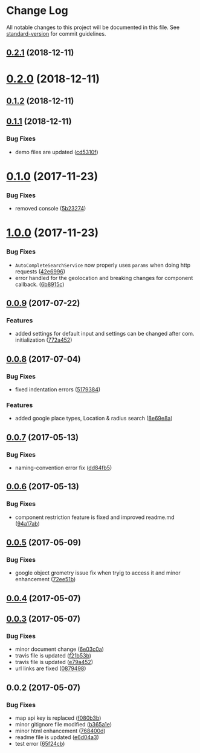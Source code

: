 # Change Log

All notable changes to this project will be documented in this file. See [standard-version](https://github.com/conventional-changelog/standard-version) for commit guidelines.

<a name="0.2.1"></a>
## [0.2.1](https://github.com/zalari/ngx-geoautocomplete/compare/v0.2.0...v0.2.1) (2018-12-11)



<a name="0.2.0"></a>
# [0.2.0](https://github.com/zalari/ngx-geoautocomplete/compare/v0.1.2...v0.2.0) (2018-12-11)



<a name="0.1.2"></a>
## [0.1.2](https://github.com/zalari/ngx-geoautocomplete/compare/v0.1.1...v0.1.2) (2018-12-11)



<a name="0.1.1"></a>
## [0.1.1](https://github.com/zalari/ngx-geoautocomplete/compare/v0.1.0...v0.1.1) (2018-12-11)


### Bug Fixes

* demo files are updated ([cd5310f](https://github.com/zalari/ngx-geoautocomplete/commit/cd5310f))



<a name="0.1.0"></a>
# [0.1.0](https://github.com/tanoy009/ng4-geoautocomplete/compare/v1.0.0...v0.1.0) (2017-11-23)


### Bug Fixes

* removed console ([5b23274](https://github.com/tanoy009/ng4-geoautocomplete/commit/5b23274))



<a name="1.0.0"></a>
# [1.0.0](https://github.com/tanoy009/ng4-geoautocomplete/compare/v0.0.9...v1.0.0) (2017-11-23)


### Bug Fixes

* `AutoCompleteSearchService` now properly uses `params` when doing http requests ([42e6996](https://github.com/tanoy009/ng4-geoautocomplete/commit/42e6996))
* error handled for the geolocation and breaking changes for component callback. ([6b8915c](https://github.com/tanoy009/ng4-geoautocomplete/commit/6b8915c))



<a name="0.0.9"></a>
## [0.0.9](https://github.com/tanoy009/ng4-geoautocomplete/compare/v0.0.8...v0.0.9) (2017-07-22)


### Features

* added settings for default input and settings can be changed after com. initialization ([772a452](https://github.com/tanoy009/ng4-geoautocomplete/commit/772a452))



<a name="0.0.8"></a>
## [0.0.8](https://github.com/tanoy009/ng4-geoautocomplete/compare/v0.0.7...v0.0.8) (2017-07-04)


### Bug Fixes

* fixed indentation errors ([5179384](https://github.com/tanoy009/ng4-geoautocomplete/commit/5179384))


### Features

* added google place types, Location & radius search ([8e69e8a](https://github.com/tanoy009/ng4-geoautocomplete/commit/8e69e8a))



<a name="0.0.7"></a>
## [0.0.7](https://github.com/tanoy009/ng4-geoautocomplete/compare/v0.0.6...v0.0.7) (2017-05-13)


### Bug Fixes

* naming-convention error fix ([dd84fb5](https://github.com/tanoy009/ng4-geoautocomplete/commit/dd84fb5))



<a name="0.0.6"></a>
## [0.0.6](https://github.com/tanoy009/ng4-geoautocomplete/compare/v0.0.5...v0.0.6) (2017-05-13)


### Bug Fixes

* component restriction feature is fixed and improved readme.md ([94a17ab](https://github.com/tanoy009/ng4-geoautocomplete/commit/94a17ab))



<a name="0.0.5"></a>
## [0.0.5](https://github.com/tanoy009/ng4-geoautocomplete/compare/v0.0.4...v0.0.5) (2017-05-09)


### Bug Fixes

* google object grometry issue fix when tryig to access it and minor enhancement ([72ee51b](https://github.com/tanoy009/ng4-geoautocomplete/commit/72ee51b))



<a name="0.0.4"></a>
## [0.0.4](https://github.com/tanoy009/ng4-geoautocomplete/compare/v0.0.3...v0.0.4) (2017-05-07)



<a name="0.0.3"></a>
## [0.0.3](https://github.com/tanoy009/ng4-geoautocomplete/compare/v0.0.2...v0.0.3) (2017-05-07)


### Bug Fixes

* minor document change ([6e03c0a](https://github.com/tanoy009/ng4-geoautocomplete/commit/6e03c0a))
* travis file is updated ([f21b53b](https://github.com/tanoy009/ng4-geoautocomplete/commit/f21b53b))
* travis file is updated ([e79a452](https://github.com/tanoy009/ng4-geoautocomplete/commit/e79a452))
* url links are fixed ([0879498](https://github.com/tanoy009/ng4-geoautocomplete/commit/0879498))



<a name="0.0.2"></a>
## 0.0.2 (2017-05-07)


### Bug Fixes

* map api key is replaced ([f080b3b](https://github.com/tanoy009/ng4-geoautocomplete/commit/f080b3b))
* minor gitignore file modified ([b365a1e](https://github.com/tanoy009/ng4-geoautocomplete/commit/b365a1e))
* minor html enhancement ([768400d](https://github.com/tanoy009/ng4-geoautocomplete/commit/768400d))
* readme file is updated ([e6d04a3](https://github.com/tanoy009/ng4-geoautocomplete/commit/e6d04a3))
* test error ([65f24cb](https://github.com/tanoy009/ng4-geoautocomplete/commit/65f24cb))
